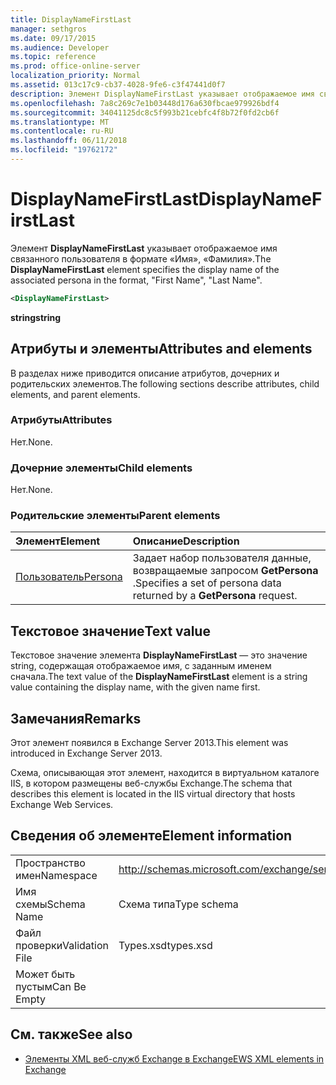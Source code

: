 ```yaml
---
title: DisplayNameFirstLast
manager: sethgros
ms.date: 09/17/2015
ms.audience: Developer
ms.topic: reference
ms.prod: office-online-server
localization_priority: Normal
ms.assetid: 013c17c9-cb37-4028-9fe6-c3f47441d0f7
description: Элемент DisplayNameFirstLast указывает отображаемое имя связанного пользователя в формате, имя, Фамилия.
ms.openlocfilehash: 7a8c269c7e1b03448d176a630fbcae979926bdf4
ms.sourcegitcommit: 34041125dc8c5f993b21cebfc4f8b72f0fd2cb6f
ms.translationtype: MT
ms.contentlocale: ru-RU
ms.lasthandoff: 06/11/2018
ms.locfileid: "19762172"
---
```

# <a name="displaynamefirstlast"></a><span data-ttu-id="dfba9-103">DisplayNameFirstLast</span><span class="sxs-lookup"><span data-stu-id="dfba9-103">DisplayNameFirstLast</span></span>

<span data-ttu-id="dfba9-104">Элемент **DisplayNameFirstLast** указывает отображаемое имя связанного пользователя в формате «Имя», «Фамилия».</span><span class="sxs-lookup"><span data-stu-id="dfba9-104">The **DisplayNameFirstLast** element specifies the display name of the associated persona in the format, "First Name", "Last Name".</span></span> 
  
```XML
<DisplayNameFirstLast>
```

 <span data-ttu-id="dfba9-105">**string**</span><span class="sxs-lookup"><span data-stu-id="dfba9-105">**string**</span></span>
## <a name="attributes-and-elements"></a><span data-ttu-id="dfba9-106">Атрибуты и элементы</span><span class="sxs-lookup"><span data-stu-id="dfba9-106">Attributes and elements</span></span>

<span data-ttu-id="dfba9-107">В разделах ниже приводится описание атрибутов, дочерних и родительских элементов.</span><span class="sxs-lookup"><span data-stu-id="dfba9-107">The following sections describe attributes, child elements, and parent elements.</span></span>
  
### <a name="attributes"></a><span data-ttu-id="dfba9-108">Атрибуты</span><span class="sxs-lookup"><span data-stu-id="dfba9-108">Attributes</span></span>

<span data-ttu-id="dfba9-109">Нет.</span><span class="sxs-lookup"><span data-stu-id="dfba9-109">None.</span></span>
  
### <a name="child-elements"></a><span data-ttu-id="dfba9-110">Дочерние элементы</span><span class="sxs-lookup"><span data-stu-id="dfba9-110">Child elements</span></span>

<span data-ttu-id="dfba9-111">Нет.</span><span class="sxs-lookup"><span data-stu-id="dfba9-111">None.</span></span>
  
### <a name="parent-elements"></a><span data-ttu-id="dfba9-112">Родительские элементы</span><span class="sxs-lookup"><span data-stu-id="dfba9-112">Parent elements</span></span>

|<span data-ttu-id="dfba9-113">**Элемент**</span><span class="sxs-lookup"><span data-stu-id="dfba9-113">**Element**</span></span>|<span data-ttu-id="dfba9-114">**Описание**</span><span class="sxs-lookup"><span data-stu-id="dfba9-114">**Description**</span></span>|
|:-----|:-----|
|[<span data-ttu-id="dfba9-115">Пользователь</span><span class="sxs-lookup"><span data-stu-id="dfba9-115">Persona</span></span>](persona.md) <br/> |<span data-ttu-id="dfba9-116">Задает набор пользователя данные, возвращаемые запросом **GetPersona** .</span><span class="sxs-lookup"><span data-stu-id="dfba9-116">Specifies a set of persona data returned by a **GetPersona** request.</span></span>  <br/> |
   
## <a name="text-value"></a><span data-ttu-id="dfba9-117">Текстовое значение</span><span class="sxs-lookup"><span data-stu-id="dfba9-117">Text value</span></span>

<span data-ttu-id="dfba9-118">Текстовое значение элемента **DisplayNameFirstLast** — это значение string, содержащая отображаемое имя, с заданным именем сначала.</span><span class="sxs-lookup"><span data-stu-id="dfba9-118">The text value of the **DisplayNameFirstLast** element is a string value containing the display name, with the given name first.</span></span> 
  
## <a name="remarks"></a><span data-ttu-id="dfba9-119">Замечания</span><span class="sxs-lookup"><span data-stu-id="dfba9-119">Remarks</span></span>

<span data-ttu-id="dfba9-120">Этот элемент появился в Exchange Server 2013.</span><span class="sxs-lookup"><span data-stu-id="dfba9-120">This element was introduced in Exchange Server 2013.</span></span>
  
<span data-ttu-id="dfba9-121">Схема, описывающая этот элемент, находится в виртуальном каталоге IIS, в котором размещены веб-службы Exchange.</span><span class="sxs-lookup"><span data-stu-id="dfba9-121">The schema that describes this element is located in the IIS virtual directory that hosts Exchange Web Services.</span></span>
  
## <a name="element-information"></a><span data-ttu-id="dfba9-122">Сведения об элементе</span><span class="sxs-lookup"><span data-stu-id="dfba9-122">Element information</span></span>

|||
|:-----|:-----|
|<span data-ttu-id="dfba9-123">Пространство имен</span><span class="sxs-lookup"><span data-stu-id="dfba9-123">Namespace</span></span>  <br/> |http://schemas.microsoft.com/exchange/services/2006/types  <br/> |
|<span data-ttu-id="dfba9-124">Имя схемы</span><span class="sxs-lookup"><span data-stu-id="dfba9-124">Schema Name</span></span>  <br/> |<span data-ttu-id="dfba9-125">Схема типа</span><span class="sxs-lookup"><span data-stu-id="dfba9-125">Type schema</span></span>  <br/> |
|<span data-ttu-id="dfba9-126">Файл проверки</span><span class="sxs-lookup"><span data-stu-id="dfba9-126">Validation File</span></span>  <br/> |<span data-ttu-id="dfba9-127">Types.xsd</span><span class="sxs-lookup"><span data-stu-id="dfba9-127">types.xsd</span></span>  <br/> |
|<span data-ttu-id="dfba9-128">Может быть пустым</span><span class="sxs-lookup"><span data-stu-id="dfba9-128">Can Be Empty</span></span>  <br/> ||
   
## <a name="see-also"></a><span data-ttu-id="dfba9-129">См. также</span><span class="sxs-lookup"><span data-stu-id="dfba9-129">See also</span></span>

- [<span data-ttu-id="dfba9-130">Элементы XML веб-служб Exchange в Exchange</span><span class="sxs-lookup"><span data-stu-id="dfba9-130">EWS XML elements in Exchange</span></span>](ews-xml-elements-in-exchange.md)

